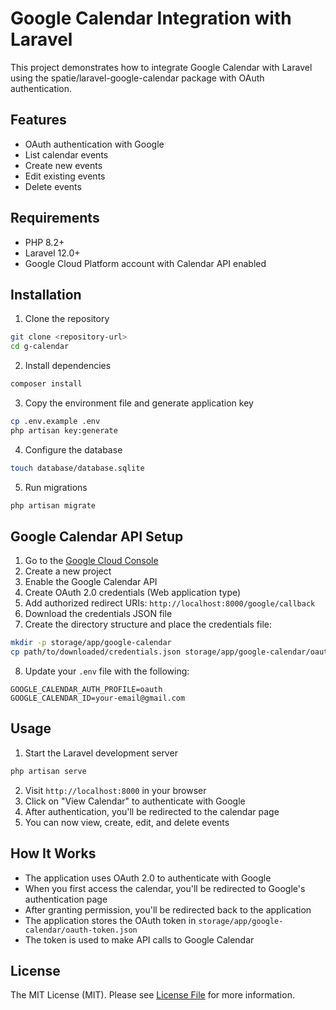 # Google Calendar Integration with Laravel

This project demonstrates how to integrate Google Calendar with Laravel using the spatie/laravel-google-calendar package with OAuth authentication.

## Features

- OAuth authentication with Google
- List calendar events
- Create new events
- Edit existing events
- Delete events

## Requirements

- PHP 8.2+
- Laravel 12.0+
- Google Cloud Platform account with Calendar API enabled

## Installation

1. Clone the repository

```bash
git clone <repository-url>
cd g-calendar
```

2. Install dependencies

```bash
composer install
```

3. Copy the environment file and generate application key

```bash
cp .env.example .env
php artisan key:generate
```

4. Configure the database

```bash
touch database/database.sqlite
```

5. Run migrations

```bash
php artisan migrate
```

## Google Calendar API Setup

1. Go to the [Google Cloud Console](https://console.cloud.google.com/)
2. Create a new project
3. Enable the Google Calendar API
4. Create OAuth 2.0 credentials (Web application type)
5. Add authorized redirect URIs: `http://localhost:8000/google/callback`
6. Download the credentials JSON file
7. Create the directory structure and place the credentials file:

```bash
mkdir -p storage/app/google-calendar
cp path/to/downloaded/credentials.json storage/app/google-calendar/oauth-credentials.json
```

8. Update your `.env` file with the following:

```
GOOGLE_CALENDAR_AUTH_PROFILE=oauth
GOOGLE_CALENDAR_ID=your-email@gmail.com
```

## Usage

1. Start the Laravel development server

```bash
php artisan serve
```

2. Visit `http://localhost:8000` in your browser
3. Click on "View Calendar" to authenticate with Google
4. After authentication, you'll be redirected to the calendar page
5. You can now view, create, edit, and delete events

## How It Works

- The application uses OAuth 2.0 to authenticate with Google
- When you first access the calendar, you'll be redirected to Google's authentication page
- After granting permission, you'll be redirected back to the application
- The application stores the OAuth token in `storage/app/google-calendar/oauth-token.json`
- The token is used to make API calls to Google Calendar

## License

The MIT License (MIT). Please see [License File](LICENSE) for more information.

